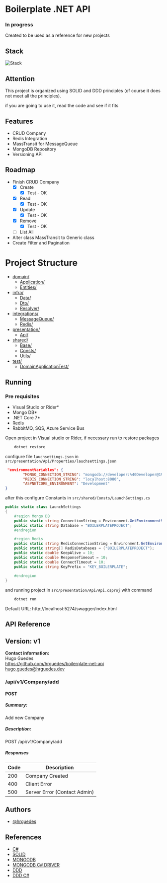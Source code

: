 
# Boilerplate .NET API

### In progress

Created to be used as a reference for new projects


## Stack


![Stack](https://github-readme-tech-stack.vercel.app/api/cards?title=Stack&lineCount=1&bg=%230D1117&badge=%23161B22&border=%2321262D&titleColor=%2358A6FF&line1=redis%2CRedis%2C6ab655%3Bmongodb%2CMongo+DB%2C28b768%3Brabbitmq%2CRabbit+MQ%2C4707d8%3B)

## Attention

This project is organized using SOLID and DDD principles (of course it does not meet all the principles).

if you are going to use it, read the code and see if it fits



## Features

- CRUD Company
- Redis Integration
- MassTransit for MessageQueue
- MongoDB Repository
- Versioning API

## Roadmap

- Finish CRUD Company
    - [x]  Create
        - [x] Test - OK 
    - [x]  Read
       - [x] Test - OK 
    - [x]  Update
       - [x] Test - OK 
    - [x]  Remove
       - [x] Test - OK 
    - [ ] List All
- Alter class MassTransit to Generic class
- Create Filter and Pagination


# Project Structure

* [domain/](./src/domain)
  * [Application/](./src/domain/Application)
  * [Entities/](./src/domain/Entities)
* [infra/](./src/infra)
  * [Data/](./src/infra/Data)
  * [Dto/](./src/infra/Dto)
  * [Resolver/](./src/infra/Resolver)
* [integrations/](./src/integrations)
  * [MessageQueue/](./src/integrations/MessageQueue)
  * [Redis/](./src/integrations/Redis)
* [presentation/](./src/presentation)
  * [Api/](./src/presentation/Api)
* [shared/](./src/shared)
  * [Base/](./src/shared/Base)
  * [Consts/](./src/shared/Consts)
  * [Utils/](./src/shared/Utils)
* [test/](./src/test)
  * [DomainApplicationTest/](./src/test/DomainApplicationTest)

## Running

### Pre requisites


- Visual Studio or Rider*
- Mongo DB*
- .NET Core 7*
- Redis
- RabbitMQ, SQS, Azure Service Bus

Open project in Visual studio or Rider, if necessary run to restore packages

```bash
    dotnet restore
```

configure file `lauchsettings.json` in `src/presentation/Api/Properties/lauchsettings.json`

```json
 "environmentVariables": {
        "MONGO_CONNECTION_STRING": "mongodb://developer:%40Developer@192.168.0.1/?authMechanism=SCRAM-SHA-1&authSource=admin",
        "REDIS_CONNECTION_STRING": "localhost:8080",
        "ASPNETCORE_ENVIRONMENT": "Development"
}
```

after this configure Constants in `src/shared/Consts/LaunchSettings.cs`

```csharp
public static class LaunchSettings
{
    #region Mongo DB
    public static string ConnectionString = Environment.GetEnvironmentVariable("MONGO_CONNECTION_STRING") ?? "SET_HERE_LOCAL_DEVELOPMENT";
    public static string Database = "BOILERPLATEPROJECT";
    #endregion

    #region Redis
    public static string RedisConnectionString = Environment.GetEnvironmentVariable("REDIS_CONNECTION_STRING") ?? "SET_HERE_LOCAL_DEVELOPMENT";
    public static string[] RedisDatabases = {"BOILERPLATEPROJECT"};
    public static double KeepAlive = 10;
    public static double ResponseTimeout = 10;
    public static double ConnectTimeout = 10;
    public static string KeyPrefix = "KEY_BOILERPLATE";
    
    #endregion
}
```

and running project in `src/presentation/Api/Api.csproj` with command

```bash
    dotnet run
```

Default URL: http://localhost:5274/swagger/index.html
## API Reference

## Version: v1

**Contact information:**  
Hugo Guedes  
https://github.com/hrguedes/boilerplate-net-api  
hugo.guedes@hrguedes.dev  

### /api/v1/Company/add

#### POST
##### Summary:

Add new Company

##### Description:

POST /api/v1/Company/add

##### Responses

| Code | Description |
| ---- | ----------- |
| 200 | Company Created |
| 400 | Client Error |
| 500 | Server Error (Contact Admin) |


## Authors

- [@hrguedes](https://github.com/hrguedes)


## References

 - [C#](https://learn.microsoft.com/pt-br/dotnet/csharp/)
 - [SOLID](https://pt.wikipedia.org/wiki/SOLID)
 - [MONGODB](https://www.mongodb.com/docs/)
 - [MONGODB C# DRIVER](https://www.mongodb.com/docs/drivers/csharp/current/)
 - [DDD](https://en.wikipedia.org/wiki/Domain-driven_design)
 - [DDD C#](https://learn.microsoft.com/en-us/archive/msdn-magazine/2009/february/best-practice-an-introduction-to-domain-driven-design)
 
